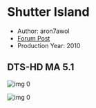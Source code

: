 # Shutter Island

* Author: aron7awol
* [Forum Post](https://www.avsforum.com/threads/bass-eq-for-filtered-movies.2995212/post-57408902)
* Production Year: 2010

## DTS-HD MA 5.1

![img 0](https://i.imgur.com/sAZ1o2g.jpg)

![img 0](https://i.imgur.com/BppfwJB.jpg)

